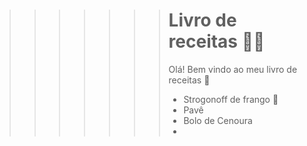 >>>>>>> # Livro de receitas :man_cook:
>>>>>>>
>>>>>>> Olá! Bem vindo ao meu livro de receitas  :call_me_hand:
>>>>>>>
>>>>>>> - Strogonoff de frango :chicken:
>>>>>>> - Pavê
>>>>>>> - Bolo de Cenoura
>>>>>>> - 
